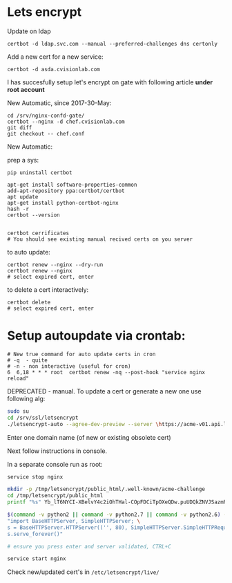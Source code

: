 Lets encrypt
===========

Update on ldap

```
certbot -d ldap.svc.com --manual --preferred-challenges dns certonly
```

Add a new cert for a new service:

```
certbot -d asda.cvisionlab.com
```


I has succesfully setup let's encrypt on gate with following article **under root account**

New Automatic, since 2017-30-May:

```
cd /srv/nginx-confd-gate/
certbot --nginx -d chef.cvisionlab.com
git diff
git checkout -- chef.conf
```

New Automatic:

prep a sys:
```
pip uninstall certbot

apt-get install software-properties-common
add-apt-repository ppa:certbot/certbot
apt update
apt-get install python-certbot-nginx
hash -r
certbot --version


certbot cerrificates
# You should see existing manual recived certs on you server
```

to auto update:

```
certbot renew --nginx --dry-run
certbot renew --nginx
# select expired cert, enter
```

to delete a cert interactively:

```
certbot delete
# select expired cert, enter
```
# Setup autoupdate via crontab:

```
# New true command for auto update certs in cron
# -q  - quite
# -n - non interactive (useful for cron)
6  6,18 * * * root  certbot renew -nq --post-hook "service nginx reload"
```


DEPRECATED - manual. To update a cert or generate a new one use following alg:

```bash
sudo su
cd /srv/ssl/letsencrypt
./letsencrypt-auto --agree-dev-preview --server \https://acme-v01.api.letsencrypt.org/directory -a manual auth
```

Enter one domain name (of new or existing obsolete cert)

Next follow instructions in console.

In a separate console run as root:

```bash
service stop nginx

mkdir -p /tmp/letsencrypt/public_html/.well-known/acme-challenge
cd /tmp/letsencrypt/public_html
printf "%s" Yb_lT6NYCI-XBelvY4c2iOhTHal-COpFDCiTpOXeQDw.puUDQkZNVJSazmRRopayEg7UtrzPSudZPKspaAVXcvk > .well-known/acme-challenge/Yb_lT6NYCI-XBelvY4c2iOhTHal-COpFDCiTpOXeQDw

$(command -v python2 || command -v python2.7 || command -v python2.6) -c \
"import BaseHTTPServer, SimpleHTTPServer; \
s = BaseHTTPServer.HTTPServer(('', 80), SimpleHTTPServer.SimpleHTTPRequestHandler); \
s.serve_forever()"

# ensure you press enter and server validated, CTRL+C

service start nginx
```

Check new/updated cert's in ```/etc/letsencrypt/live/```

